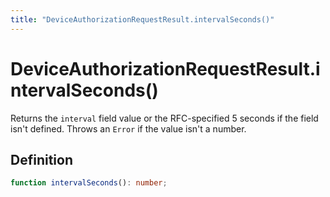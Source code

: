 ```yaml
---
title: "DeviceAuthorizationRequestResult.intervalSeconds()"
---
```


# DeviceAuthorizationRequestResult.intervalSeconds()

Returns the `interval` field value or the RFC-specified 5 seconds if the field isn't defined. Throws an `Error` if the value isn't a number.

## Definition

```ts
function intervalSeconds(): number;
```

